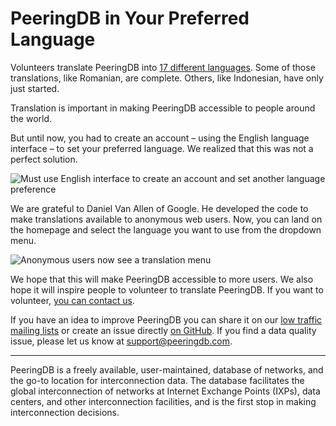 # PeeringDB in Your Preferred Language

Volunteers translate PeeringDB into [17 different languages](https://translate.peeringdb.com/projects/peeringdb/#languages). Some of those translations, like Romanian, are complete. Others, like Indonesian, have only just started.

Translation is important in making PeeringDB accessible to people around the world. 

But until now, you had to create an account – using the English language interface – to set your preferred language. We realized that this was not a perfect solution.

![Must use English interface to create an account and set another language preference](images/anonymous_web_default_english_no_translation.png)

We are grateful to Daniel Van Allen of Google. He developed the code to make translations available to anonymous web users. Now, you can land on the homepage and select the language you want to use from the dropdown menu.

![Anonymous users now see a translation menu](images/anonymous_web_translation_german.png)

We hope that this will make PeeringDB accessible to more users. We also hope it will inspire people to volunteer to translate PeeringDB. If you want to volunteer, [you can contact us](https://translate.peeringdb.com/contact/).

If you have an idea to improve PeeringDB you can share it on our [low traffic mailing lists](https://docs.peeringdb.com/#mailing-lists) or create an issue directly [on GitHub](https://github.com/peeringdb/peeringdb). If you find a data quality issue, please let us know at [support@peeringdb.com](mailto:support@peeringdb.com).

--- 

PeeringDB is a freely available, user-maintained, database of networks, and the go-to location for interconnection data. The database facilitates the global interconnection of networks at Internet Exchange Points (IXPs), data centers, and other interconnection facilities, and is the first stop in making interconnection decisions.
